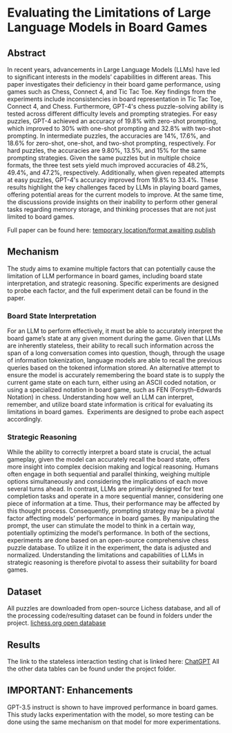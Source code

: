 # **Evaluating the Limitations of Large Language Models in Board Games**

## Abstract
In recent years, advancements in Large Language Models (LLMs) have led to significant interests in the models’ capabilities in different areas. This paper investigates their deficiency in their board game performance, using games such as Chess, Connect 4, and Tic Tac Toe. Key findings from the experiments include inconsistencies in board representation in Tic Tac Toe, Connect 4, and Chess. Furthermore, GPT-4's chess puzzle-solving ability is tested across different difficulty levels and prompting strategies. For easy puzzles, GPT-4 achieved an accuracy of 19.8% with zero-shot prompting, which improved to 30% with one-shot prompting and 32.8% with two-shot prompting. In intermediate puzzles, the accuracies are 14%, 17.6%, and 18.6% for zero-shot, one-shot, and two-shot prompting, respectively. For hard puzzles, the accuracies are 9.80%, 13.5%, and 15% for the same prompting strategies. Given the same puzzles but in multiple choice formats, the three test sets yield much improved accuracies of 48.2%, 49.4%, and 47.2%, respectively. Additionally, when given repeated attempts at easy puzzles, GPT-4's accuracy improved from 19.8% to 33.4%. These results highlight the key challenges faced by LLMs in playing board games, offering potential areas for the current models to improve. At the same time, the discussions provide insights on their inability to perform other general tasks regarding memory storage, and thinking processes that are not just limited to board games.

Full paper can be found here: [temporary location/format awaiting publish](https://docs.google.com/document/d/1vDg2jCfhzXHS7l3EuRCBAL-sL5MGFfxjAT0SDJFP5bE/edit#heading=h.r9pu5qsdfoed)

## Mechanism
The study aims to examine multiple factors that can potentially cause the limitation of LLM performance in board games, including board state interpretation, and strategic reasoning. Specific experiments are designed to probe each factor, and the full experiment detail can be found in the paper. 

### Board State Interpretation
For an LLM to perform effectively, it must be able to accurately interpret the board game’s state at any given moment during the game. Given that LLMs are inherently stateless, their ability to recall such information across the span of a long conversation comes into question, though, through the usage of information tokenization, language models are able to recall the previous queries based on the tokened information stored. An alternative attempt to ensure the model is accurately remembering the board state is to supply the current game state on each turn, either using an ASCII coded notation, or using a specialized notation in board game, such as FEN (Forsyth–Edwards Notation) in chess. Understanding how well an LLM can interpret, remember, and utilize board state information is critical for evaluating its limitations in board games.  Experiments are designed to probe each aspect accordingly.
### Strategic Reasoning
While the ability to correctly interpret a board state is crucial, the actual gameplay, given the model can accurately recall the board state, offers more insight into complex decision making and logical reasoning. Humans often engage in both sequential and parallel thinking, weighing multiple options simultaneously and considering the implications of each move several turns ahead. In contrast, LLMs are primarily designed for text completion tasks and operate in a more sequential manner, considering one piece of information at a time. Thus, their performance may be affected by this thought process. Consequently, prompting strategy may be a pivotal factor affecting models’ performance in board games. By manipulating the prompt, the user can stimulate the model to think in a certain way, potentially optimizing the model’s performance. In both of the sections, experiments are done based on an open-source comprehensive chess puzzle database. To utilize it in the experiment, the data is adjusted and normalized. Understanding the limitations and capabilities of LLMs in strategic reasoning is therefore pivotal to assess their suitability for board games. 

## Dataset
All puzzles are downloaded from open-source Lichess database, and all of the processing code/resulting dataset can be found in folders under the project. [lichess.org open database](https://database.lichess.org/#puzzles)

## Results
The link to the stateless interaction testing chat is linked here: [ChatGPT](https://chat.openai.com/share/c731c20e-2a28-41a3-9bca-1f0d9e5609ce)
All the other data tables can be found under the project folder.



## IMPORTANT: Enhancements
GPT-3.5 instruct is shown to have improved performance in board games. This study lacks experimentation with the model, so more testing can be done using the same mechanism on that model for more experimentations. 
